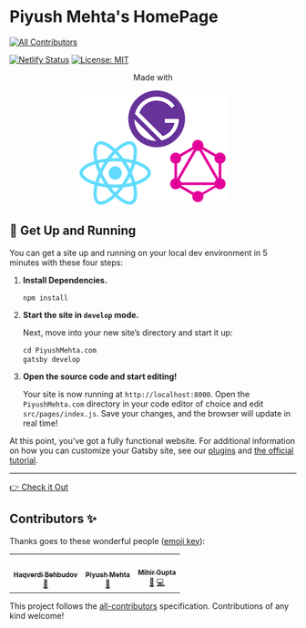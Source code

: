 # Piyush Mehta's HomePage

<!-- ALL-CONTRIBUTORS-BADGE:START - Do not remove or modify this section -->

[![All Contributors](https://img.shields.io/badge/all_contributors-3-orange.svg?style=flat-square)](#contributors-)

<!-- ALL-CONTRIBUTORS-BADGE:END -->

[![Netlify Status](https://api.netlify.com/api/v1/badges/9463ab38-9522-48b4-a448-5b2c51a8b23d/deploy-status)](https://app.netlify.com/sites/piyushmehta/deploys)
[![License: MIT](https://img.shields.io/badge/License-MIT-yellow.svg)](https://opensource.org/licenses/MIT)

<div style="text-align:center" align="center">
  
Made with

![TechStack](src\images\gatsby-react-graphql-readme.png 'ReactJs Gatsby Graphql')

</div>

## 🚀 Get Up and Running

You can get a site up and running on your local dev environment in 5 minutes with these four steps:

1. **Install Dependencies.**

   ```shell
   npm install
   ```

2. **Start the site in `develop` mode.**

   Next, move into your new site’s directory and start it up:

   ```shell
   cd PiyushMehta.com
   gatsby develop
   ```

3. **Open the source code and start editing!**

   Your site is now running at `http://localhost:8000`. Open the `PiyushMehta.com` directory in your code editor of choice and edit `src/pages/index.js`. Save your changes, and the browser will update in real time!

At this point, you’ve got a fully functional website. For additional information on how you can customize your Gatsby site, see our [plugins](https://gatsbyjs.com/plugins/) and [the official tutorial](https://www.gatsbyjs.com/tutorial/).

---

[👉 Check it Out](https://piyushmehta.com)

## Contributors ✨

Thanks goes to these wonderful people ([emoji key](https://allcontributors.org/docs/en/emoji-key)):

<!-- ALL-CONTRIBUTORS-LIST:START - Do not remove or modify this section -->
<!-- prettier-ignore-start -->
<!-- markdownlint-disable -->
<table>
  <tr>
    <td align="center"><a href="https://github.com/Haqverdi"><img src="https://avatars1.githubusercontent.com/u/24776121?v=4" width="100px;" alt=""/><br /><sub><b>Haqverdi Behbudov</b></sub></a><br /><a href="#maintenance-Haqverdi" title="Maintenance">🚧</a></td>
    <td align="center"><a href="https://piyushmehta.com"><img src="https://avatars3.githubusercontent.com/u/18229627?v=4" width="100px;" alt=""/><br /><sub><b>Piyush Mehta</b></sub></a><br /><a href="#blog-piyush97" title="Blogposts">📝</a></td>
    <td align="center"><a href="https://github.com/mihirgupta0900"><img src="https://avatars0.githubusercontent.com/u/37367148?v=4" width="100px;" alt=""/><br /><sub><b>Mihir Gupta</b></sub></a><br /><a href="#design-mihirgupta0900" title="Design">🎨</a> <a href="https://github.com/piyush97/PiyushMehta.com/commits?author=mihirgupta0900" title="Code">💻</a></td>
  </tr>
</table>

<!-- markdownlint-enable -->
<!-- prettier-ignore-end -->

<!-- ALL-CONTRIBUTORS-LIST:END -->

This project follows the [all-contributors](https://github.com/all-contributors/all-contributors) specification. Contributions of any kind welcome!
